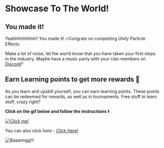 # Showcase To The World!

## You made it!

Yeahhhhhhhhh!! You made it! 🔥Congrats on completing Unity Particle Effects. 

Make a lot of noise, let the world know that you have taken your first steps in the industry. Maybe have a music party with your clan members on [Discord](https://discord.com/invite/R4hfXhsWjN)?

## Earn Learning points to get more rewards 🎁

As you learn and upskill yourself, you can earn learning points. These points can be redeemed for rewards, as well as in tournaments. Free stuff to learn stuff, crazy right?

**Click on the gif below and follow the instructions** ⏬

[![Click me!](https://media.giphy.com/media/zz1v8vjwQwTja/giphy.gif)](https://academy.outscal.com/welcome/build-in-public/assignments)

You can also click here - [Click Here!](https://academy.outscal.com/welcome/build-in-public/assignments)


![Baaanngg!!!](https://media.giphy.com/media/WsvLlmmjx9tnmeTPNc/giphy.gif)
